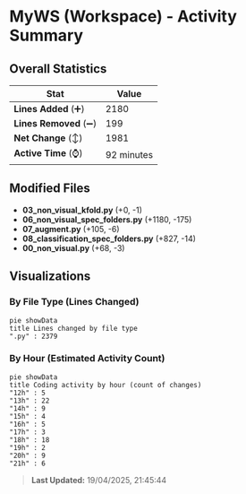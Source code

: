 # MyWS (Workspace) - Activity Summary 

## Overall Statistics

| Stat                   | Value                                                             |
| ---------------------- | ----------------------------------------------------------------- |
| **Lines Added** (➕)   | 2180                                          |
| **Lines Removed** (➖) | 199                                        |
| **Net Change** (↕)    | 1981                |
| **Active Time** (⌚)   | 92 minutes |


## Modified Files
- **03_non_visual_kfold.py** (+0, -1)
- **06_non_visual_spec_folders.py** (+1180, -175)
- **07_augment.py** (+105, -6)
- **08_classification_spec_folders.py** (+827, -14)
- **00_non_visual.py** (+68, -3)

## Visualizations

### By File Type (Lines Changed)

```mermaid
pie showData
title Lines changed by file type
".py" : 2379
```

### By Hour (Estimated Activity Count)

```mermaid
pie showData
title Coding activity by hour (count of changes)
"12h" : 5
"13h" : 22
"14h" : 9
"15h" : 4
"16h" : 5
"17h" : 3
"18h" : 18
"19h" : 2
"20h" : 9
"21h" : 6
```


> **Last Updated:** 19/04/2025, 21:45:44